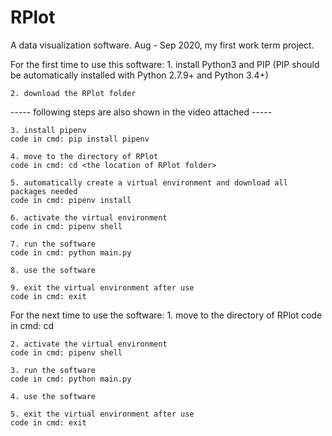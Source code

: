 # RPlot
A data visualization software. Aug - Sep 2020, my first work term project.


For the first time to use this software:
	1. install Python3 and PIP (PIP should be automatically installed with Python 2.7.9+ and Python 3.4+)

	2. download the RPlot folder

----- following steps are also shown in the video attached -----
	
	3. install pipenv
	code in cmd: pip install pipenv

	4. move to the directory of RPlot
	code in cmd: cd <the location of RPlot folder>

	5. automatically create a virtual environment and download all packages needed
	code in cmd: pipenv install

	6. activate the virtual environment
	code in cmd: pipenv shell

	7. run the software
	code in cmd: python main.py
	
	8. use the software

	9. exit the virtual environment after use
	code in cmd: exit

For the next time to use the software:
	1. move to the directory of RPlot
	code in cmd: cd <the location of RPlot folder>

	2. activate the virtual environment
	code in cmd: pipenv shell

	3. run the software
	code in cmd: python main.py

	4. use the software

	5. exit the virtual environment after use
	code in cmd: exit
